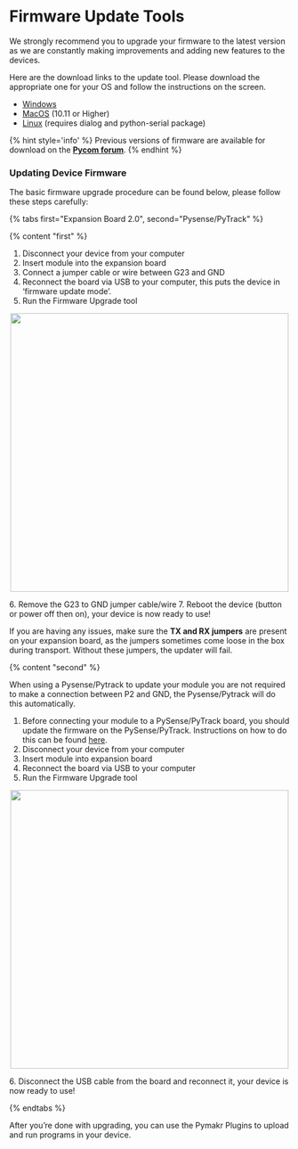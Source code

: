 # Firmware Update Tools

We strongly recommend you to upgrade your firmware to the latest version as we are constantly making improvements and adding new features to the devices.

Here are the download links to the update tool. Please download the appropriate one for your OS and follow the instructions on the screen.

- [Windows](https://software.pycom.io/findupgrade?product=pycom-firmware-updater&type=all&platform=win32&redirect=true)
- [MacOS](https://software.pycom.io/findupgrade?product=pycom-firmware-updater&type=all&platform=macos&redirect=true) (10.11 or Higher)
- [Linux](https://software.pycom.io/findupgrade?product=pycom-firmware-updater&type=all&platform=unix&redirect=true) (requires dialog and python-serial package)

{% hint style='info' %}
Previous versions of firmware are available for download on the
**[Pycom forum](https://forum.pycom.io/topic/517/downgrading-firmware-advanced-users)**.
{% endhint %}

### Updating Device Firmware

The basic firmware upgrade procedure can be found below, please follow these
steps carefully:

{% tabs first="Expansion Board 2.0", second="Pysense/PyTrack" %}

{% content "first" %}

1. Disconnect your device from your computer
2. Insert module into the expansion board
3. Connect a jumper cable or wire between G23 and GND
4. Reconnect the board via USB to your computer, this puts the device in ‘firmware update mode’.
5. Run the Firmware Upgrade tool
<p align="center"><img src ="../../../img/firmware-update.png" width="500"></p>
6. Remove the G23 to GND jumper cable/wire
7. Reboot the device (button or power off then on), your device is now ready to
   use!

If you are having any issues, make sure the **TX and RX jumpers** are present on
your expansion board, as the jumpers sometimes come loose in the box during
transport. Without these jumpers, the updater will fail.

{% content "second" %}

When using a Pysense/Pytrack to update your module you are not required to make
a connection between P2 and GND, the Pysense/Pytrack will do this automatically.

1. Before connecting your module to a PySense/PyTrack board, you should update
   the firmware on the PySense/PyTrack. Instructions on how to do this can be
   found [here](../../pytrackpysense/installation/firmware.md).
2. Disconnect your device from your computer
3. Insert module into expansion board
4. Reconnect the board via USB to your computer
5. Run the Firmware Upgrade tool
<p align="center"><img src ="../../../img/firmware-update.png" width="500"></p>
6. Disconnect the USB cable from the board and reconnect it, your device is now
   ready to use!

{% endtabs %}

After you’re done with upgrading, you can use the Pymakr Plugins to upload and run programs in your device.
